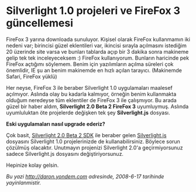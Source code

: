 # Silverlight 1.0 projeleri ve FireFox 3 güncellemesi 

FireFox 3 yarına downloada sunuluyor. Kişisel olarak FireFox kullanmamın
iki nedeni var; birincisi güzel eklentileri var, ikincisi sırayla
açılmasını istediğim 20 üzerinde site varsa ve bunları tablarda açıp bir
3 dakika sonra makineme gelip tek tek inceleyeceksem :) FireFox
kullanıyorum. Bunların haricinde pek FireFox açtığımı söylemem. Benim
için yazılımların açılma süreleri çok önemlidir, IE şu an benim
makinemde en hızlı açılan tarayıcı. (Makinemde Safari, FireFox yüklü)

Her neyse, FireFox 3 ile beraber Silverlight 1.0 uygulamaları maalesef
açılmıyor. Aslında olay bu kadarla kalmıyor, örneğin benim kullanmakta
olduğum neredeyse tüm eklentiler de FireFox 3 ile çalışmıyor. Bu arada
güzel bir haber aldım, **Silverlight 2.0 Beta 2 FireFox 3** uyumluymuş.
Aslında uyumluluktan öte projelerde değişken tek şey **Silverlight.js**
dosyası.

**Eski uygulamaları nasıl upgrade ederiz?**

Çok basit, [Silverlight 2.0 Beta 2
SDK](http://silverlight.net/GetStarted) ile beraber gelen
[Silverlight.js](http://daron.yondem.com/tr/post/6ff37001-ac18-4698-900a-bee025187001)
dosyasını Silverlight 1.0 projelerinizde de kullanabilirsiniz. Böylece
sorun çözülmüş olacaktır. Unutmayın projenizi Silverlight 2.0'a
geçirmiyorsunuz sadece Silverlight.js dosyasını değiştiriyorsunuz.

Hepinize kolay gelsin.


*Bu yazi http://daron.yondem.com adresinde, 2008-6-17 tarihinde yayinlanmistir.*